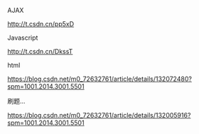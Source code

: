 AJAX

http://t.csdn.cn/pp5xD

Javascript

http://t.csdn.cn/DkssT

html

https://blog.csdn.net/m0_72632761/article/details/132072480?spm=1001.2014.3001.5501

刷题...

https://blog.csdn.net/m0_72632761/article/details/132005916?spm=1001.2014.3001.5501